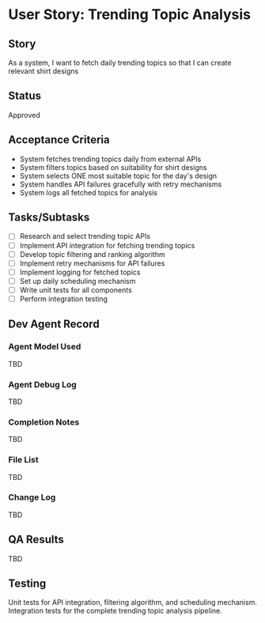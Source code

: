 # User Story: Trending Topic Analysis

## Story
As a system, I want to fetch daily trending topics so that I can create relevant shirt designs

## Status
Approved

## Acceptance Criteria
- System fetches trending topics daily from external APIs
- System filters topics based on suitability for shirt designs
- System selects ONE most suitable topic for the day's design
- System handles API failures gracefully with retry mechanisms
- System logs all fetched topics for analysis

## Tasks/Subtasks
- [ ] Research and select trending topic APIs
- [ ] Implement API integration for fetching trending topics
- [ ] Develop topic filtering and ranking algorithm
- [ ] Implement retry mechanisms for API failures
- [ ] Implement logging for fetched topics
- [ ] Set up daily scheduling mechanism
- [ ] Write unit tests for all components
- [ ] Perform integration testing

## Dev Agent Record
### Agent Model Used
TBD

### Agent Debug Log
TBD

### Completion Notes
TBD

### File List
TBD

### Change Log
TBD

## QA Results
TBD

## Testing
Unit tests for API integration, filtering algorithm, and scheduling mechanism.
Integration tests for the complete trending topic analysis pipeline.